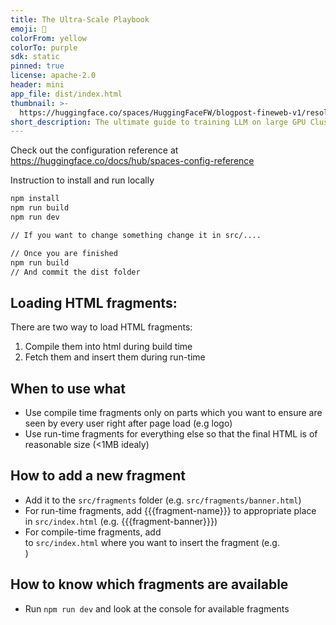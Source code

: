 ```yaml
---
title: The Ultra-Scale Playbook
emoji: 🌌
colorFrom: yellow
colorTo: purple
sdk: static
pinned: true
license: apache-2.0
header: mini
app_file: dist/index.html
thumbnail: >-
  https://huggingface.co/spaces/HuggingFaceFW/blogpost-fineweb-v1/resolve/main/screenshot.jpeg
short_description: The ultimate guide to training LLM on large GPU Clusters
---
```


Check out the configuration reference at https://huggingface.co/docs/hub/spaces-config-reference


Instruction to install and run locally

```bash
npm install
npm run build
npm run dev

// If you want to change something change it in src/....

// Once you are finished
npm run build
// And commit the dist folder
```

## Loading HTML fragments:
There are two way to load HTML fragments:
1. Compile them into html during build time
2. Fetch them and insert them during run-time

## When to use what
- Use compile time fragments only on parts which you want to ensure are seen by every user right after page load (e.g logo)
- Use run-time fragments for everything else so that the final HTML is of reasonable size (<1MB idealy)

## How to add a new fragment
- Add it to the `src/fragments` folder (e.g. `src/fragments/banner.html`)
- For run-time fragments, add {{{fragment-name}}} to appropriate place in `src/index.html` (e.g. {{{fragment-banner}}})
- For compile-time fragments, add <div id="fragment-name"></div> to `src/index.html` where you want to insert the fragment (e.g. <div id="fragment-banner"></div>)


## How to know which fragments are available
- Run `npm run dev` and look at the console for available fragments